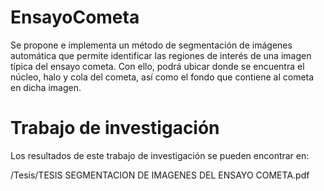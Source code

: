 # EnsayoCometa
Se propone e implementa un método de segmentación de imágenes automática que permite identificar las regiones de interés de una imagen típica del ensayo cometa. Con ello, podrá ubicar donde se encuentra el núcleo, halo y cola del cometa, así como el fondo que contiene al cometa en dicha imagen.

# Trabajo de investigación
Los resultados de este trabajo de investigación se pueden encontrar en:

/Tesis/TESIS SEGMENTACION DE IMAGENES DEL ENSAYO COMETA.pdf
